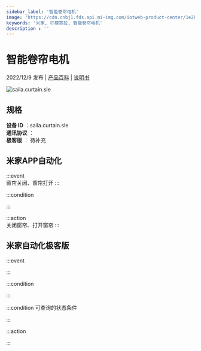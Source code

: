 ```yaml
---
sidebar_label: '智能卷帘电机'
image: 'https://cdn.cnbj1.fds.api.mi-img.com/iotweb-product-center/1e2b820a64580be41ae4a8c714221f8d_1662426900134.png?GalaxyAccessKeyId=AKVGLQWBOVIRQ3XLEW&Expires=9223372036854775807&Signature=appdzycW4gDad0rDF/Hrgs4DXnE='
keywords: '米家, 柠檬赛拉, 智能卷帘电机'
description : ''
---
```

# 智能卷帘电机

2022/12/9 发布 | [产品百科](https://home.mi.com/webapp/content/baike/product/index.html?model=saila.curtain.sle/) | [说明书](https://home.mi.com/views/introduction.html?model=saila.curtain.sle&region=cn)

![saila.curtain.sle](https://cdn.cnbj1.fds.api.mi-img.com/iotweb-product-center/1e2b820a64580be41ae4a8c714221f8d_1662426900134.png?GalaxyAccessKeyId=AKVGLQWBOVIRQ3XLEW&Expires=9223372036854775807&Signature=appdzycW4gDad0rDF/Hrgs4DXnE=)

## 规格  
> 
**设备 ID** ：saila.curtain.sle  
**通讯协议** ：  
**极客版**  ： 待补充 


## 米家APP自动化  

:::event  
窗帘关闭、窗帘打开
:::

:::condition  

:::

:::action   
关闭窗帘、打开窗帘
:::

## 米家自动化极客版  

:::event  

:::

:::condition  

:::

:::condition 可查询的状态条件  

:::

:::action  

:::

        
